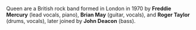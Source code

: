 Queen are a British rock band formed in London in 1970 by **Freddie Mercury** (lead vocals, piano), **Brian May** (guitar, vocals), and **Roger Taylor** (drums, vocals), later joined by **John Deacon** (bass).